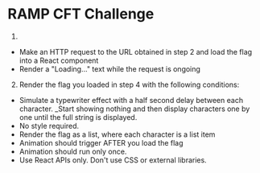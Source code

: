 # RAMP CFT Challenge

1.
- Make an HTTP request to the URL obtained in step 2 and load the flag into a React component
- Render a "Loading..." text while the request is ongoing

2. Render the flag you loaded in step 4 with the following conditions:
- Simulate a typewriter effect with a half second delay between each character. _Start showing nothing and then display characters one by one until the full string is displayed.
- No style required.
- Render the flag as a list, where each character is a list item
- Animation should trigger AFTER you load the flag
- Animation should run only once.
- Use React APIs only. Don't use CSS or external libraries.

